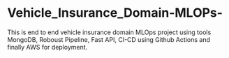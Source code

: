 # Vehicle_Insurance_Domain-MLOPs-
This is end to end vehicle insurance domain MLOps project using tools MongoDB, Roboust Pipeline, Fast API, CI-CD using Github Actions and finally AWS for deployment.
